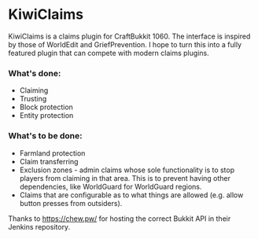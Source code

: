 # KiwiClaims
KiwiClaims is a claims plugin for CraftBukkit 1060. The interface is inspired by those of WorldEdit and GriefPrevention. I hope to turn this into a fully featured plugin that can compete with modern claims plugins.

### What's done:
 * Claiming
 * Trusting
 * Block protection
 * Entity protection

### What's to be done:
 * Farmland protection
 * Claim transferring
 * Exclusion zones - admin claims whose sole functionality is to stop players from claiming in that area. This is to prevent having other dependencies, like WorldGuard for WorldGuard regions.
 * Claims that are configurable as to what things are allowed (e.g. allow button presses from outsiders).

Thanks to https://chew.pw/ for hosting the correct Bukkit API in their Jenkins repository.
